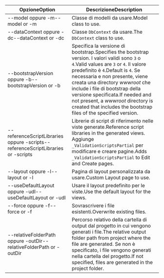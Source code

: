 <!-- Options common to Razor Pages and Controller -->
| <span data-ttu-id="98d4b-101">Opzione</span><span class="sxs-lookup"><span data-stu-id="98d4b-101">Option</span></span>               | <span data-ttu-id="98d4b-102">Descrizione</span><span class="sxs-lookup"><span data-stu-id="98d4b-102">Description</span></span>|
| ----------------- | ------------ |
| <span data-ttu-id="98d4b-103">--model oppure -m</span><span class="sxs-lookup"><span data-stu-id="98d4b-103">--model or -m</span></span>  | <span data-ttu-id="98d4b-104">Classe di modelli da usare.</span><span class="sxs-lookup"><span data-stu-id="98d4b-104">Model class to use.</span></span> |
| <span data-ttu-id="98d4b-105">--dataContext oppure -dc</span><span class="sxs-lookup"><span data-stu-id="98d4b-105">--dataContext or -dc</span></span>  | <span data-ttu-id="98d4b-106">Classe `DbContext` da usare.</span><span class="sxs-lookup"><span data-stu-id="98d4b-106">The `DbContext` class to use.</span></span> |
| <span data-ttu-id="98d4b-107">--bootstrapVersion oppure -b</span><span class="sxs-lookup"><span data-stu-id="98d4b-107">--bootstrapVersion or -b</span></span>  | <span data-ttu-id="98d4b-108">Specifica la versione di bootstrap.</span><span class="sxs-lookup"><span data-stu-id="98d4b-108">Specifies the bootstrap version.</span></span> <span data-ttu-id="98d4b-109">I valori validi sono `3` o `4`.</span><span class="sxs-lookup"><span data-stu-id="98d4b-109">Valid values are `3` or `4`.</span></span> <span data-ttu-id="98d4b-110">Il valore predefinito è `4`.</span><span class="sxs-lookup"><span data-stu-id="98d4b-110">Default is `4`.</span></span> <span data-ttu-id="98d4b-111">Se necessaria e non presente, viene creata una directory *wwwroot* che include i file di bootstrap della versione specificata.</span><span class="sxs-lookup"><span data-stu-id="98d4b-111">If needed and not present, a *wwwroot* directory is created that includes the bootstrap files of the specified version.</span></span> |
| <span data-ttu-id="98d4b-112">--referenceScriptLibraries oppure -scripts</span><span class="sxs-lookup"><span data-stu-id="98d4b-112">--referenceScriptLibraries or -scripts</span></span> |  <span data-ttu-id="98d4b-113">Librerie di script di riferimento nelle viste generate.</span><span class="sxs-lookup"><span data-stu-id="98d4b-113">Reference script libraries in the generated views.</span></span> <span data-ttu-id="98d4b-114">Aggiunge `_ValidationScriptsPartial` per modificare e creare pagine.</span><span class="sxs-lookup"><span data-stu-id="98d4b-114">Adds `_ValidationScriptsPartial` to Edit and Create pages.</span></span> |
| <span data-ttu-id="98d4b-115">--layout oppure -l</span><span class="sxs-lookup"><span data-stu-id="98d4b-115">--layout or -l</span></span> | <span data-ttu-id="98d4b-116">Pagina di layout personalizzata da usare.</span><span class="sxs-lookup"><span data-stu-id="98d4b-116">Custom Layout page to use.</span></span> |
| <span data-ttu-id="98d4b-117">--useDefaultLayout oppure -udl</span><span class="sxs-lookup"><span data-stu-id="98d4b-117">--useDefaultLayout or -udl</span></span> | <span data-ttu-id="98d4b-118">Usare il layout predefinito per le viste.</span><span class="sxs-lookup"><span data-stu-id="98d4b-118">Use the default layout for the views.</span></span> |
| <span data-ttu-id="98d4b-119">--force oppure -f</span><span class="sxs-lookup"><span data-stu-id="98d4b-119">--force or -f</span></span> | <span data-ttu-id="98d4b-120">Sovrascrivere i file esistenti.</span><span class="sxs-lookup"><span data-stu-id="98d4b-120">Overwrite existing files.</span></span> |
| <span data-ttu-id="98d4b-121">--relativeFolderPath oppure -outDir</span><span class="sxs-lookup"><span data-stu-id="98d4b-121">--relativeFolderPath or -outDir</span></span> | <span data-ttu-id="98d4b-122">Percorso relativo della cartella di output dal progetto in cui vengono generati i file.</span><span class="sxs-lookup"><span data-stu-id="98d4b-122">The relative output folder path from project where the file are generated.</span></span> <span data-ttu-id="98d4b-123">Se non è specificato, i file vengono generati nella cartella del progetto.</span><span class="sxs-lookup"><span data-stu-id="98d4b-123">If not specified, files are generated in the project folder.</span></span> |